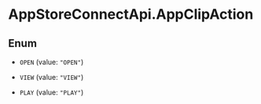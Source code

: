 # AppStoreConnectApi.AppClipAction

## Enum


* `OPEN` (value: `"OPEN"`)

* `VIEW` (value: `"VIEW"`)

* `PLAY` (value: `"PLAY"`)


